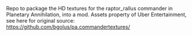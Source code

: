 Repo to package the HD textures for the raptor_rallus commander in Planetary Annihilation, into a mod. Assets property of Uber Entertainment, see here for original source: https://github.com/bgolus/pa.commandertextures/